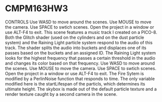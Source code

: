 # CMPM163HW3
CONTROLS Use WASD to move around the scenes. Use MOUSE to move the camera. Use SPACE to swtich scenes. Open the project in a window or use ALT-F4 to exit.  This scene features a music track I created on a PICO-8. Both the Glitch shader (used on the cylinders and on the dust particle system) and the Raining Light particle system respond to the audio of this track. The shader splits the audio into buckets and displaces one of its passes based on the buckets and an assigned ID. The Raining Light system looks for the highest frequency that passes a certain threshold in the audio and changes its color based on that frequency.  Use WASD to move around the scenes. Use MOUSE to move the camera. Use SPACE to swtich scenes. Open the project in a window or use ALT-F4 to exit. The Fire Sytem is modified by a PerlinNoise function that responds to time. The only variable modified here is the startLifespan of the particls, which determines its ultimate height.  The skybox is made out of the default particle texture and a render texture caught by a second camera in the scene.
